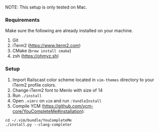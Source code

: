 NOTE: This setup is only tested on Mac.

### Requirements
Make sure the following are already installed on your machine.

1. Git
2. iTerm2 (https://www.iterm2.com)
3. CMake (`brew install cmake`)
4. zsh (https://ohmyz.sh)

### Setup
1. Import Railscast color scheme located in `vim-themes` directory to your iTerm2 profile colors.
2. Change iTerm2 font to Menlo with size of 14
3. Run `./install`
4. Open `.vimrc` on `vim` and run `:VundleInstall` 
5. Compile YCM (https://github.com/ycm-core/YouCompleteMe#installation):

```
cd ~/.vim/bundle/YouCompleteMe
./install.py --clang-completer
```
